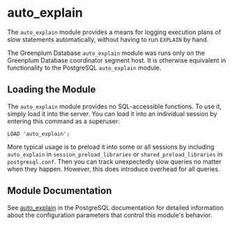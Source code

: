 # auto\_explain 

The `auto_explain` module provides a means for logging execution plans of slow statements automatically, without having to run `EXPLAIN` by hand.

The Greenplum Database `auto_explain` module was runs only on the Greenplum Database coordinator segment host. It is otherwise equivalent in functionality to the PostgreSQL `auto_explain` module.

## <a id="topic_reg"></a>Loading the Module 

The `auto_explain` module provides no SQL-accessible functions. To use it, simply load it into the server. You can load it into an individual session by entering this command as a superuser:

```
LOAD 'auto_explain';
```

More typical usage is to preload it into some or all sessions by including `auto_explain` in `session_preload_libraries` or `shared_preload_libraries` in `postgresql.conf`. Then you can track unexpectedly slow queries no matter when they happen. However, this does introduce overhead for all queries.

## <a id="topic_info"></a>Module Documentation 

See [auto\_explain](https://www.postgresql.org/docs/9.4/auto-explain.html) in the PostgreSQL documentation for detailed information about the configuration parameters that control this module's behavior.

